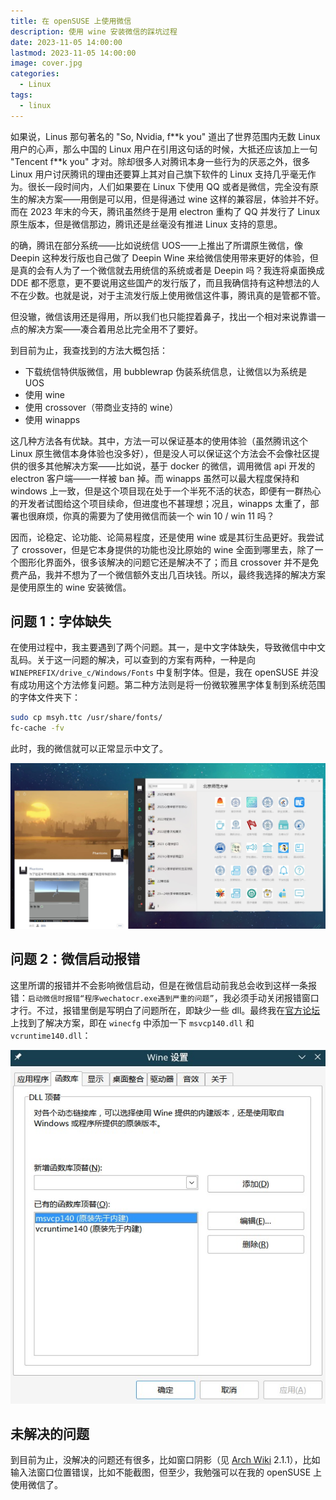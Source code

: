 ```yaml
---
title: 在 openSUSE 上使用微信
description: 使用 wine 安装微信的踩坑过程
date: 2023-11-05 14:00:00
lastmod: 2023-11-05 14:00:00
image: cover.jpg
categories:
  - Linux
tags:
  - linux
---
```


如果说，Linus 那句著名的 "So, Nvidia, f\*\*k you" 道出了世界范围内无数 Linux 用户的心声，那么中国的 Linux 用户在引用这句话的时候，大抵还应该加上一句 "Tencent f\*\*k you" 才对。除却很多人对腾讯本身一些行为的厌恶之外，很多 Linux 用户讨厌腾讯的理由还要算上其对自己旗下软件的 Linux 支持几乎毫无作为。很长一段时间内，人们如果要在 Linux 下使用 QQ 或者是微信，完全没有原生的解决方案——用倒是可以用，但是得通过 wine 这样的兼容层，体验并不好。而在 2023 年末的今天，腾讯虽然终于是用 electron 重构了 QQ 并发行了 Linux 原生版本，但是微信那边，腾讯还是丝毫没有推进 Linux 支持的意思。

的确，腾讯在部分系统——比如说统信 UOS——上推出了所谓原生微信，像 Deepin 这种发行版也自己做了 Deepin Wine 来给微信使用带来更好的体验，但是真的会有人为了一个微信就去用统信的系统或者是 Deepin 吗？我连将桌面换成 DDE 都不愿意，更不要说用这些国产的发行版了，而且我确信持有这种想法的人不在少数。也就是说，对于主流发行版上使用微信这件事，腾讯真的是管都不管。

但没辙，微信该用还是得用，所以我们也只能捏着鼻子，找出一个相对来说靠谱一点的解决方案——凑合着用总比完全用不了要好。

到目前为止，我查找到的方法大概包括：

- 下载统信特供版微信，用 bubblewrap 伪装系统信息，让微信以为系统是 UOS
- 使用 wine
- 使用 crossover（带商业支持的 wine）
- 使用 winapps

这几种方法各有优缺。其中，方法一可以保证基本的使用体验（虽然腾讯这个 Linux 原生微信本身体验也没多好），但是没人可以保证这个方法会不会像社区提供的很多其他解决方案——比如说，基于 docker 的微信，调用微信 api 开发的 electron 客户端——一样被 ban 掉。而 winapps 虽然可以最大程度保持和 windows 上一致，但是这个项目现在处于一个半死不活的状态，即便有一群热心的开发者试图给这个项目续命，但进度也不甚理想；况且，winapps 太重了，部署也很麻烦，你真的需要为了使用微信而装一个 win 10 / win 11 吗？

因而，论稳定、论功能、论简易程度，还是使用 wine 或是其衍生品更好。我尝试了 crossover，但是它本身提供的功能也没比原始的 wine 全面到哪里去，除了一个图形化界面外，很多该解决的问题它还是解决不了；而且 crossover 并不是免费产品，我并不想为了一个微信额外支出几百块钱。所以，最终我选择的解决方案是使用原生的 wine 安装微信。

## 问题 1：字体缺失

在使用过程中，我主要遇到了两个问题。其一，是中文字体缺失，导致微信中中文乱码。关于这一问题的解决，可以查到的方案有两种，一种是向 `WINEPREFIX/drive_c/Windows/Fonts` 中复制字体。但是，我在 openSUSE 并没有成功用这个方法修复问题。第二种方法则是将一份微软雅黑字体复制到系统范围的字体文件夹下：

```bash
sudo cp msyh.ttc /usr/share/fonts/
fc-cache -fv
```

此时，我的微信就可以正常显示中文了。

![](cover.jpg)

## 问题 2：微信启动报错

这里所谓的报错并不会影响微信启动，但是在微信启动前我总会收到这样一条报错：`启动微信时报错“程序wechatocr.exe遇到严重的问题”`，我必须手动关闭报错窗口才行。不过，报错里倒是写明白了问题所在，即缺少一些 dll。最终我在[官方论坛](https://forum.winehq.org/viewtopic.php?t=29466)上找到了解决方案，即在 `winecfg` 中添加一下 `msvcp140.dll` 和 `vcruntime140.dll`：

![](winecfg.jpg)

## 未解决的问题

到目前为止，没解决的问题还有很多，比如窗口阴影（见 [Arch Wiki](https://wiki.archlinux.org/title/WeChat) 2.1.1），比如输入法窗口位置错误，比如不能截图，但至少，我勉强可以在我的 openSUSE 上使用微信了。
